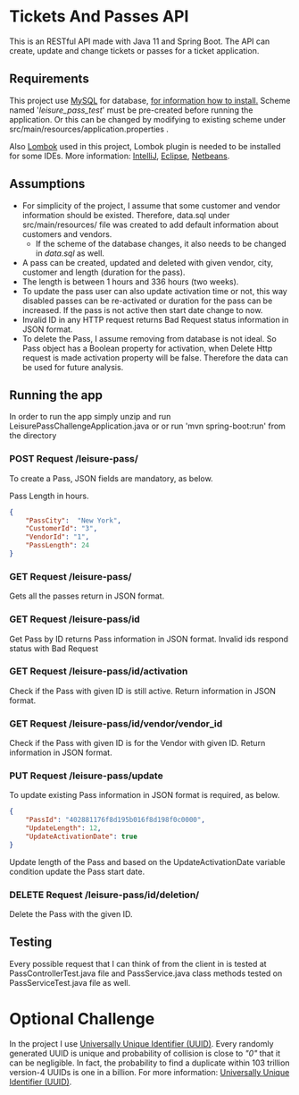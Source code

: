 # Tickets And Passes API

This is an RESTful API made with Java 11 and Spring Boot. The API can create, update and change tickets or passes for a ticket application.

## Requirements
This project use [MySQL](https://www.mysql.com/) for database, [for information how to install.](https://dev.mysql.com/doc/mysql-getting-started/en/) Scheme named '_leisure_pass_test_' must be pre-created before running the application. Or this can be changed by modifying to existing scheme under src/main/resources/application.properties .

Also [Lombok](https://projectlombok.org/) used in this project, Lombok plugin is needed to be installed for some IDEs. More information: [IntelliJ](https://projectlombok.org/setup/intellij), [Eclipse](https://projectlombok.org/setup/eclipse), [Netbeans](https://projectlombok.org/setup/netbeans).

## Assumptions
* For simplicity of the project, I assume that some customer and vendor information should be existed. Therefore, data.sql under src/main/resources/ file was created to add default information about customers and vendors. 
  * If the scheme of the database changes, it also needs to be changed in _data.sql_ as well.
* A pass can be created, updated and deleted with given vendor, city, customer and length (duration for the pass). 
* The length is between 1 hours and 336 hours (two weeks). 
* To update the pass user can also update activation time or not, this way disabled passes can be re-activated or duration for the pass can be increased. If the pass is not active then start date change to now.
* Invalid ID in any HTTP request returns Bad Request status information in JSON format.
* To delete the Pass, I assume removing from database is not ideal. So Pass object has a Boolean property for activation, when Delete Http request is made activation property will be false. Therefore the data can be used for future analysis. 

## Running the app
In order to run the app simply unzip and run LeisurePassChallengeApplication.java or or run 'mvn spring-boot:run' from the directory

### POST Request /leisure-pass/
To create a Pass, JSON fields are mandatory, as below. 

Pass Length in hours.
```JSON
{
	"PassCity":  "New York",
	"CustomerId": "3",
	"VendorId": "1",
	"PassLength": 24
}
```

### **GET Request /leisure-pass/**
Gets all the passes return in JSON format.

### **GET Request /leisure-pass/id**
Get Pass by ID returns Pass information in JSON format. Invalid ids respond status with Bad Request

### **GET Request /leisure-pass/id/activation**
Check if the Pass with given ID is still active. Return information in JSON format.

### **GET Request /leisure-pass/id/vendor/vendor_id**
Check if the Pass with given ID is for the Vendor with given ID. Return information in JSON format.

### **PUT Request /leisure-pass/update**
To update existing Pass information in JSON format is required, as below.

```JSON
{
	"PassId": "402881176f8d195b016f8d198f0c0000",
	"UpdateLength": 12,
	"UpdateActivationDate": true
}
```
Update length of the Pass and based on the UpdateActivationDate variable condition update the Pass start date.

### **DELETE Request /leisure-pass/id/deletion/**
Delete the Pass with the given ID.

## Testing
Every possible request that I can think of from the client in is tested at PassControllerTest.java file and PassService.java class methods tested on PassServiceTest.java file as well.

# Optional Challenge
In the project I use [Universally Unique Identifier (UUID)](https://en.wikipedia.org/wiki/Universally_unique_identifier). Every randomly generated UUID is unique and probability of collision is close to *"0"* that it can be negligible. In fact, the probability to find a duplicate within 103 trillion version-4 UUIDs is one in a billion. For more information: [Universally Unique Identifier (UUID)](https://en.wikipedia.org/wiki/Universally_unique_identifier).